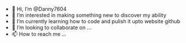 - 👋 Hi, I’m @Danny7604
- 👀 I’m interested in making something new to discover my ability
- 🌱 I’m currently learning how to code and pulish it upto website github
- 💞️ I’m looking to collaborate on ...
- 📫 How to reach me ...

<!---
Danny7604/Danny7604 is a ✨ special ✨ repository because its `README.md` (this file) appears on your GitHub profile.
You can click the Preview link to take a look at your changes.
--->

